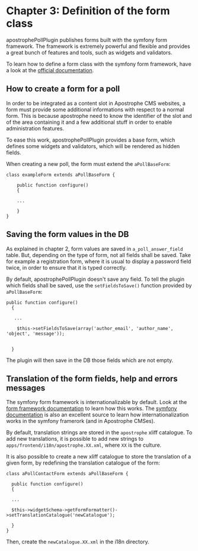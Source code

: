 # Chapter 3: Definition of the form class

apostrophePollPlugin publishes forms built with the symfony form framework. The framework is extremely powerful and flexible and provides a great bunch of features and tools, such as widgets and validators.

To learn how to define a form class with the symfony form framework, have a look at the [official documentation](http://www.symfony-project.org/forms/1_4/en/ "Symfony 1.4 form framework documentation"). 


## How to create a form for a poll

In order to be integrated as a content slot in Apostrophe CMS websites, a form must provide some additional informations with respect to a normal form. This is because apostrophe need to know the identifier of the slot and of the area containing it and a few additional stuff in order to enable administration features.

To ease this work, apostrophePollPlugin provides a base form, which defines some widgets and validators, which will be rendered as hidden fields.

When creating a new poll, the form must extend the `aPollBaseForm`:

	class exampleForm extends aPollBaseForm {
		
	    public function configure()
  	    {

	   	...
	   
	    }
	}


## Saving the form values in the DB

As explained in chapter 2, form values are saved in `a_poll_answer_field` table. But, depending on the type of form, not all fields shall be saved. Take for example a registration form, where it is usual to display a password field twice, in order to ensure that it is typed correctly.

By default, apostrophePollPlugin doesn't save any field. To tell the plugin which fields shall be saved, use the `setFieldsToSave()` function provided by `aPollBaseForm`:

	public function configure()
	  {
	      
	   ...
	    
	    $this->setFieldsToSave(array('author_email', 'author_name', 'object', 'message'));
	    

	  }
	  
The plugin will then save in the DB those fields which are not empty.

## Translation of the form fields, help and errors messages

The symfony form framework is internationalizable by default. Look at the [form framework documentation](http://www.symfony-project.org/forms/1_4/en/08-Internationalisation-and-Localisation "Form framework - chapter 8") to learn how this works. The [symfony documentation](http://www.symfony-project.org/gentle-introduction/1_4/en/13-I18n-and-L10n "Symfony documentation - chapter 13") is also an excellent source to learn how internationalization works in the symfony framerork (and in Apostrophe CMSes).


By default, translation strings are stored in the `apostrophe` xliff catalogue. To add new translations, it is possible to add new strings to `apps/frontend/i18n/apostrophe.XX.xml`, where `XX` is the culture.

It is also possible to create a new xliff catalogue to store the translation of a given form, by redefining the translation catalogue of the form:

	class aPollContactForm extends aPollBaseForm {

	  public function configure()
	  {
	  
	  ...
	  
	  $this->widgetSchema->getFormFormatter()->setTranslationCatalogue('newCatalogue');
	  
	  }
	}

Then, create the `newCatalogue.XX.xml` in the i18n directory. 
